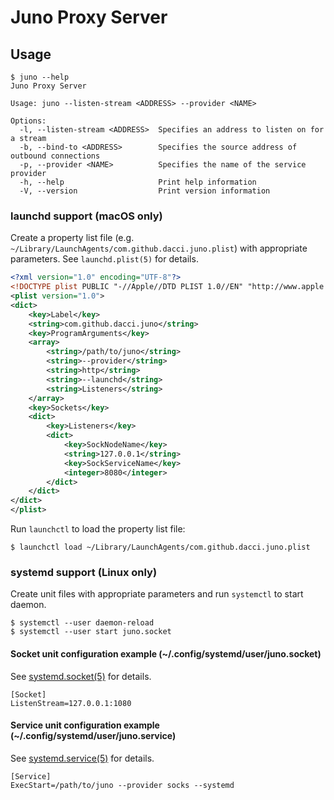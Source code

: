 # Juno Proxy Server

## Usage

```console
$ juno --help
Juno Proxy Server

Usage: juno --listen-stream <ADDRESS> --provider <NAME>

Options:
  -l, --listen-stream <ADDRESS>  Specifies an address to listen on for a stream
  -b, --bind-to <ADDRESS>        Specifies the source address of outbound connections
  -p, --provider <NAME>          Specifies the name of the service provider
  -h, --help                     Print help information
  -V, --version                  Print version information
```

### launchd support (macOS only)

Create a property list file (e.g. `~/Library/LaunchAgents/com.github.dacci.juno.plist`) with appropriate parameters.
See `launchd.plist(5)` for details.

```xml
<?xml version="1.0" encoding="UTF-8"?>
<!DOCTYPE plist PUBLIC "-//Apple//DTD PLIST 1.0//EN" "http://www.apple.com/DTDs/PropertyList-1.0.dtd">
<plist version="1.0">
<dict>
	<key>Label</key>
	<string>com.github.dacci.juno</string>
	<key>ProgramArguments</key>
	<array>
		<string>/path/to/juno</string>
		<string>--provider</string>
		<string>http</string>
		<string>--launchd</string>
		<string>Listeners</string>
	</array>
	<key>Sockets</key>
	<dict>
		<key>Listeners</key>
		<dict>
			<key>SockNodeName</key>
			<string>127.0.0.1</string>
			<key>SockServiceName</key>
			<integer>8080</integer>
		</dict>
	</dict>
</dict>
</plist>
```

Run `launchctl` to load the property list file:

```console
$ launchctl load ~/Library/LaunchAgents/com.github.dacci.juno.plist
```

### systemd support (Linux only)

Create unit files with appropriate parameters and run `systemctl` to start daemon.

```console
$ systemctl --user daemon-reload
$ systemctl --user start juno.socket
```

#### Socket unit configuration example (~/.config/systemd/user/juno.socket)

See [systemd.socket(5)](https://www.freedesktop.org/software/systemd/man/systemd.socket.html) for details.

```
[Socket]
ListenStream=127.0.0.1:1080
```

#### Service unit configuration example (~/.config/systemd/user/juno.service)

See [systemd.service(5)](https://www.freedesktop.org/software/systemd/man/systemd.service.html) for details.

```
[Service]
ExecStart=/path/to/juno --provider socks --systemd
```
